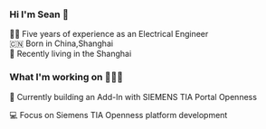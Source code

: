 ### Hi I'm Sean 👋

👨‍🔧 Five years of experience as an Electrical Engineer  
🇨🇳 Born in China,Shanghai  
🚪 Recently living in the Shanghai  

### What I'm working on 👨🏻‍💻  
🦾 Currently building an Add-In with SIEMENS TIA Portal Openness

💻 Focus on Siemens TIA Openness platform development
